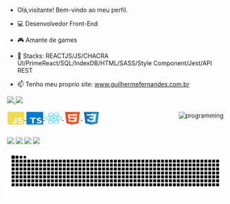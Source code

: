 - Olá,visitante! Bem-vindo ao meu perfil.

- 💻 Desenvolvedor Front-End 
- 🎮 Amante de games
- 🤔 Stacks: REACTJS/JS/CHACRA UI/PrimeReact/SQL/IndexDB/HTML/SASS/Style Component/Jest/API REST
 - 📫 Tenho meu proprio site: www.guilhermefernandes.com.br


<div>
  <a href="https://github.com/Odin042">
  <img height="180em" src="https://github-readme-stats.vercel.app/api?username=Odin042&show_icons=false&theme=dark&include_all_commits=true&count_private=true"/>
  <img height="180em" src="https://github-readme-stats.vercel.app/api/top-langs/?username=Odin042&layout=compact&langs_count=7&theme=dark"/>
</div>
<div style="display: inline_block"><br>
  <img align="center" alt="Gui-Js" height="30" width="40" src="https://raw.githubusercontent.com/devicons/devicon/master/icons/javascript/javascript-plain.svg">
  <img align="center" alt="Gui-Ts" height="30" width="40" src="https://raw.githubusercontent.com/devicons/devicon/master/icons/typescript/typescript-plain.svg">
  <img align="center" alt="Gui-React" height="30" width="40" src="https://raw.githubusercontent.com/devicons/devicon/master/icons/react/react-original.svg">
  <img align="center" alt="Gui-HTML" height="30" width="40" src="https://raw.githubusercontent.com/devicons/devicon/master/icons/html5/html5-original.svg">
  <img align="center" alt="Gui-CSS" height="30" width="40" src="https://raw.githubusercontent.com/devicons/devicon/master/icons/css3/css3-original.svg">
  <img align="right" alt="programming" src="https://i.imgur.com/rTZkf4K.gif">
</div>
  
##
  
  <div> 
  <a href="https://instagram.com/guilhermefersilva" target="_blank"><img src="https://img.shields.io/badge/-Instagram-%23E4405F?style=for-the-badge&logo=instagram&logoColor=white" target="_blank"></a>
 <a href="https://discord.gg/Odiiin#0990" target="_blank"><img src="https://img.shields.io/badge/Discord-7289DA?style=for-the-badge&logo=discord&logoColor=white" target="_blank"></a> 
  <a href = "mailto:guilherme.sylva92@gmail.com"><img src="https://img.shields.io/badge/-Gmail-%23333?style=for-the-badge&logo=gmail&logoColor=white" target="_blank"></a>
  <a href="https://www.linkedin.com/in/guilherme-fernandes-3b46291a1/" target="_blank"><img src="https://img.shields.io/badge/-LinkedIn-%230077B5?style=for-the-badge&logo=linkedin&logoColor=white" target="_blank"></a> 

  ![Snake animation](https://github.com/Odin042/Odin042/blob/output/github-contribution-grid-snake.svg)
  </div>
